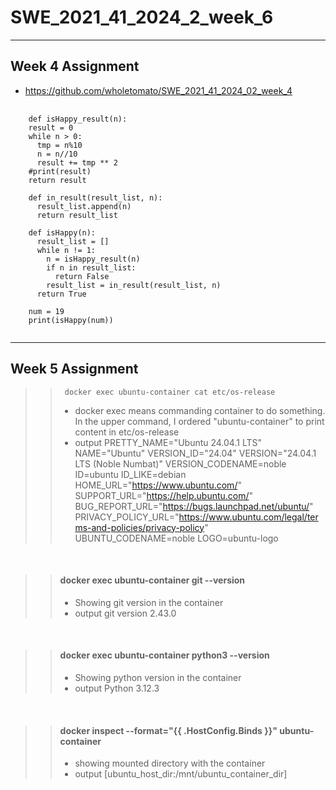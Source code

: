 # SWE_2021_41_2024_2_week_6
---
## Week 4 Assignment
* https://github.com/wholetomato/SWE_2021_41_2024_02_week_4
<pre>
  <code>
    def isHappy_result(n):
    result = 0
    while n > 0:
      tmp = n%10
      n = n//10
      result += tmp ** 2
    #print(result)
    return result
  
    def in_result(result_list, n):
      result_list.append(n)
      return result_list
    
    def isHappy(n):
      result_list = []
      while n != 1:
        n = isHappy_result(n)
        if n in result_list:
          return False
        result_list = in_result(result_list, n)
      return True
    
    num = 19
    print(isHappy(num))
  </code>
</pre>



---
## Week 5 Assignment

>
>> <code> docker exec ubuntu-container cat etc/os-release </code>
>> * docker exec <my container> means commanding container to do something. In the upper command, I ordered "ubuntu-container" to print content in etc/os-release
>> * output
PRETTY_NAME="Ubuntu 24.04.1 LTS"
NAME="Ubuntu"
VERSION_ID="24.04"
VERSION="24.04.1 LTS (Noble Numbat)"
VERSION_CODENAME=noble
ID=ubuntu
ID_LIKE=debian
HOME_URL="https://www.ubuntu.com/"
SUPPORT_URL="https://help.ubuntu.com/"
BUG_REPORT_URL="https://bugs.launchpad.net/ubuntu/"
PRIVACY_POLICY_URL="https://www.ubuntu.com/legal/terms-and-policies/privacy-policy"
UBUNTU_CODENAME=noble
LOGO=ubuntu-logo
<br>

>
>> #### docker exec ubuntu-container git --version
>> * Showing git version in the container
>> * output
git version 2.43.0
<br>

>
>> #### docker exec ubuntu-container python3 --version
>> * Showing python version in the container
>> * output
Python 3.12.3
<br>

>
>> #### docker inspect --format="{{ .HostConfig.Binds }}" ubuntu-container
>> * showing mounted directory with the container
>> * output
[ubuntu_host_dir:/mnt/ubuntu_container_dir]
<br>
